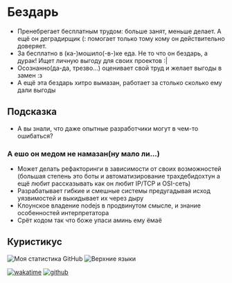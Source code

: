 # Бездарь
- Пренебрегает бесплатным трудом: больше занят, меньше делает. А ещё он деградирщик (: помогает только тому кому он действительно доверяет.
- За бесплатно в (ка-)мошило(-в-)ке еда. Не то что он бездарь, а дурак! Ищет личную выгоду для своих проектов :|
- Осознанно(да-да, трезво...) оценивает свой труд и желает выгоды в замен :з
- А ещё эта бездарь хитро вымазан, работает за столько сколько ему дали выгоды

## Подсказка
- А вы знали, что даже опытные разработчики могут в чем-то ошибаться?

### А ешо он медом не намазан(ну мало ли...)
- Может делать рефакторинги в зависимости от своих возможностей (большая степень это боты и автоматизирование трахдебидохтун а ещё любит рассказывать как он любит IP/TCP и OSI-сеть)
- Разрабатывает гибкие и смешные системы предугадывая исход уязвимостей и выкидывает их через дыру
- Клоунское владение nodejs в продвинутом смысле, и знание особенностей интерпретатора
- Срёт кодом так что боже упаси аминь ему ёмаё

## Куристикус
![Моя статистика GitHub](https://github-readme-stats.vercel.app/api?username=maksim990&theme=dark&show_icons=true)
![Верхние языки](https://github-readme-stats.vercel.app/api/top-langs/?username=maksim990&theme=dark&layout=compact)

[![wakatime](https://wakatime.com/badge/user/66b6796d-eb84-4bb9-b9d2-8dc882f4c6ac.svg)](https://wakatime.com/@66b6796d-eb84-4bb9-b9d2-8dc882f4c6ac)
[![github](https://img.shields.io/github/followers/alanhamlett?logo=github&style=plastic)](https://github.com/alanhamlett?tab=followers)
